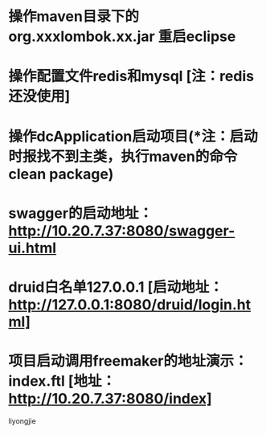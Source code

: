 # 操作maven目录下的org.xxxlombok.xx.jar  重启eclipse
# 操作配置文件redis和mysql  [注：redis还没使用]
# 操作dcApplication启动项目(*注：启动时报找不到主类，执行maven的命令clean package)
# swagger的启动地址：http://10.20.7.37:8080/swagger-ui.html
# druid白名单127.0.0.1 [启动地址：http://127.0.0.1:8080/druid/login.html]
# 项目启动调用freemaker的地址演示：index.ftl   [地址：http://10.20.7.37:8080/index]
liyongjie